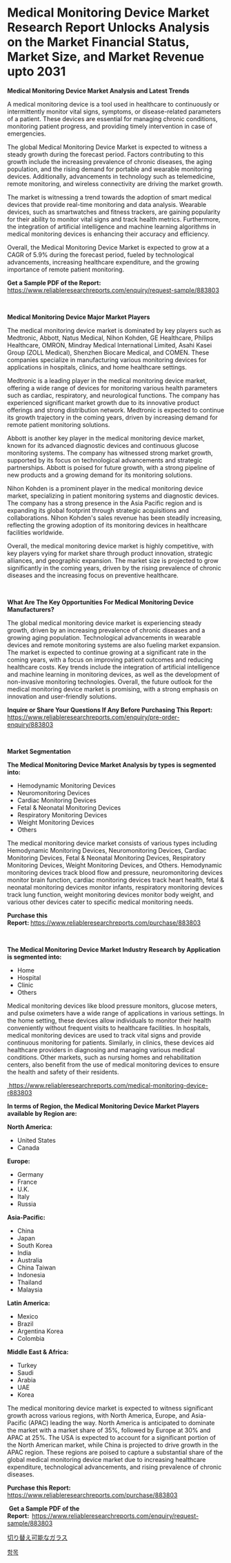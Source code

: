 <p><h1>Medical Monitoring Device Market Research Report Unlocks Analysis on the Market Financial Status, Market Size, and Market Revenue upto 2031</h1></p><p><strong>Medical Monitoring Device Market Analysis and Latest Trends</strong></p>
<p><p>A medical monitoring device is a tool used in healthcare to continuously or intermittently monitor vital signs, symptoms, or disease-related parameters of a patient. These devices are essential for managing chronic conditions, monitoring patient progress, and providing timely intervention in case of emergencies.</p><p>The global Medical Monitoring Device Market is expected to witness a steady growth during the forecast period. Factors contributing to this growth include the increasing prevalence of chronic diseases, the aging population, and the rising demand for portable and wearable monitoring devices. Additionally, advancements in technology such as telemedicine, remote monitoring, and wireless connectivity are driving the market growth.</p><p>The market is witnessing a trend towards the adoption of smart medical devices that provide real-time monitoring and data analysis. Wearable devices, such as smartwatches and fitness trackers, are gaining popularity for their ability to monitor vital signs and track health metrics. Furthermore, the integration of artificial intelligence and machine learning algorithms in medical monitoring devices is enhancing their accuracy and efficiency.</p><p>Overall, the Medical Monitoring Device Market is expected to grow at a CAGR of 5.9% during the forecast period, fueled by technological advancements, increasing healthcare expenditure, and the growing importance of remote patient monitoring.</p></p>
<p><strong>Get a Sample PDF of the Report:&nbsp;</strong> <a href="https://www.reliableresearchreports.com/enquiry/request-sample/883803">https://www.reliableresearchreports.com/enquiry/request-sample/883803</a></p>
<p>&nbsp;</p>
<p><strong>Medical Monitoring Device Major Market Players</strong></p>
<p><p>The medical monitoring device market is dominated by key players such as Medtronic, Abbott, Natus Medical, Nihon Kohden, GE Healthcare, Philips Healthcare, OMRON, Mindray Medical International Limited, Asahi Kasei Group (ZOLL Medical), Shenzhen Biocare Medical, and COMEN. These companies specialize in manufacturing various monitoring devices for applications in hospitals, clinics, and home healthcare settings.</p><p>Medtronic is a leading player in the medical monitoring device market, offering a wide range of devices for monitoring various health parameters such as cardiac, respiratory, and neurological functions. The company has experienced significant market growth due to its innovative product offerings and strong distribution network. Medtronic is expected to continue its growth trajectory in the coming years, driven by increasing demand for remote patient monitoring solutions.</p><p>Abbott is another key player in the medical monitoring device market, known for its advanced diagnostic devices and continuous glucose monitoring systems. The company has witnessed strong market growth, supported by its focus on technological advancements and strategic partnerships. Abbott is poised for future growth, with a strong pipeline of new products and a growing demand for its monitoring solutions.</p><p>Nihon Kohden is a prominent player in the medical monitoring device market, specializing in patient monitoring systems and diagnostic devices. The company has a strong presence in the Asia Pacific region and is expanding its global footprint through strategic acquisitions and collaborations. Nihon Kohden's sales revenue has been steadily increasing, reflecting the growing adoption of its monitoring devices in healthcare facilities worldwide.</p><p>Overall, the medical monitoring device market is highly competitive, with key players vying for market share through product innovation, strategic alliances, and geographic expansion. The market size is projected to grow significantly in the coming years, driven by the rising prevalence of chronic diseases and the increasing focus on preventive healthcare.</p></p>
<p>&nbsp;</p>
<p><strong>What Are The Key Opportunities For Medical Monitoring Device Manufacturers?</strong></p>
<p><p>The global medical monitoring device market is experiencing steady growth, driven by an increasing prevalence of chronic diseases and a growing aging population. Technological advancements in wearable devices and remote monitoring systems are also fueling market expansion. The market is expected to continue growing at a significant rate in the coming years, with a focus on improving patient outcomes and reducing healthcare costs. Key trends include the integration of artificial intelligence and machine learning in monitoring devices, as well as the development of non-invasive monitoring technologies. Overall, the future outlook for the medical monitoring device market is promising, with a strong emphasis on innovation and user-friendly solutions.</p></p>
<p><strong>Inquire or Share Your Questions If Any Before Purchasing This Report:</strong> <a href="https://www.reliableresearchreports.com/enquiry/pre-order-enquiry/883803">https://www.reliableresearchreports.com/enquiry/pre-order-enquiry/883803</a></p>
<p>&nbsp;</p>
<p><strong>Market Segmentation</strong></p>
<p><strong>The Medical Monitoring Device Market Analysis by types is segmented into:</strong></p>
<p><ul><li>Hemodynamic Monitoring Devices</li><li>Neuromonitoring Devices</li><li>Cardiac Monitoring Devices</li><li>Fetal & Neonatal Monitoring Devices</li><li>Respiratory Monitoring Devices</li><li>Weight Monitoring Devices</li><li>Others</li></ul></p>
<p><p>The medical monitoring device market consists of various types including Hemodynamic Monitoring Devices, Neuromonitoring Devices, Cardiac Monitoring Devices, Fetal & Neonatal Monitoring Devices, Respiratory Monitoring Devices, Weight Monitoring Devices, and Others. Hemodynamic monitoring devices track blood flow and pressure, neuromonitoring devices monitor brain function, cardiac monitoring devices track heart health, fetal & neonatal monitoring devices monitor infants, respiratory monitoring devices track lung function, weight monitoring devices monitor body weight, and various other devices cater to specific medical monitoring needs.</p></p>
<p><strong>Purchase this Report:&nbsp;</strong><a href="https://www.reliableresearchreports.com/purchase/883803">https://www.reliableresearchreports.com/purchase/883803</a></p>
<p>&nbsp;</p>
<p><strong>The Medical Monitoring Device Market Industry Research by Application is segmented into:</strong></p>
<p><ul><li>Home</li><li>Hospital</li><li>Clinic</li><li>Others</li></ul></p>
<p><p>Medical monitoring devices like blood pressure monitors, glucose meters, and pulse oximeters have a wide range of applications in various settings. In the home setting, these devices allow individuals to monitor their health conveniently without frequent visits to healthcare facilities. In hospitals, medical monitoring devices are used to track vital signs and provide continuous monitoring for patients. Similarly, in clinics, these devices aid healthcare providers in diagnosing and managing various medical conditions. Other markets, such as nursing homes and rehabilitation centers, also benefit from the use of medical monitoring devices to ensure the health and safety of their residents.</p></p>
<p><a href="https://www.reliableresearchreports.com/medical-monitoring-device-r883803">&nbsp;https://www.reliableresearchreports.com/medical-monitoring-device-r883803</a></p>
<p><strong>In terms of Region, the Medical Monitoring Device Market Players available by Region are:</strong></p>
<p>
    <p> <strong> North America: </strong>
        <ul>
            <li>United States</li>
            <li>Canada</li>
        </ul>
        </p> 
    <p> <strong> Europe: </strong>
        <ul>
            <li>Germany</li>
            <li>France</li>
            <li>U.K.</li>
            <li>Italy</li>
            <li>Russia</li>
        </ul>
        </p> 
    <p> <strong> Asia-Pacific: </strong>
        <ul>
            <li>China</li>
            <li>Japan</li>
            <li>South Korea</li>
            <li>India</li>
            <li>Australia</li>
            <li>China Taiwan</li>
            <li>Indonesia</li>
            <li>Thailand</li>
            <li>Malaysia</li>
        </ul>
        </p> 
    <p> <strong> Latin America: </strong>
        <ul>
            <li>Mexico</li>
            <li>Brazil</li>
            <li>Argentina Korea</li>
            <li>Colombia</li>
        </ul>
        </p> 
    <p> <strong> Middle East & Africa: </strong>
        <ul>
            <li>Turkey</li>
            <li>Saudi</li>
            <li>Arabia</li>
            <li>UAE</li>
            <li>Korea</li>
        </ul>
    </p>
    </p>
<p><p>The medical monitoring device market is expected to witness significant growth across various regions, with North America, Europe, and Asia-Pacific (APAC) leading the way. North America is anticipated to dominate the market with a market share of 35%, followed by Europe at 30% and APAC at 25%. The USA is expected to account for a significant portion of the North American market, while China is projected to drive growth in the APAC region. These regions are poised to capture a substantial share of the global medical monitoring device market due to increasing healthcare expenditure, technological advancements, and rising prevalence of chronic diseases.</p></p>
<p><strong>Purchase this Report: </strong><a href="https://www.reliableresearchreports.com/purchase/883803">https://www.reliableresearchreports.com/purchase/883803</a></p>
<p>&nbsp;<strong>Get a Sample PDF of the Report:&nbsp;&nbsp;</strong><a href="https://www.reliableresearchreports.com/enquiry/request-sample/883803">https://www.reliableresearchreports.com/enquiry/request-sample/883803</a></p>
<p><strong></strong></p>
<p><p><a href="https://medium.com/@jasoniller59/%E6%AC%A1%E3%81%AE%E6%96%87%E7%AB%A0%E3%82%92%E6%97%A5%E6%9C%AC%E8%AA%9E%E3%81%AB%E7%BF%BB%E8%A8%B3%E3%81%97%E3%81%A6%E3%81%8F%E3%81%A0%E3%81%95%E3%81%84-2024%E5%B9%B4%E3%81%8B%E3%82%892031%E5%B9%B4%E3%81%BE%E3%81%A7%E3%81%AE%E9%96%93%E3%81%AB%E4%BA%88%E6%B8%AC%E3%81%95%E3%82%8C%E3%82%8B%E3%82%B9%E3%82%A4%E3%83%83%E3%83%81%E5%8F%AF%E8%83%BD%E3%82%AC%E3%83%A9%E3%82%B9%E5%B8%82%E5%A0%B4%E3%81%AE%E3%83%88%E3%83%AC%E3%83%B3%E3%83%89%E3%81%A8%E5%B8%82%E5%A0%B4%E5%88%86%E6%9E%90-b31642699a8b">切り替え可能なガラス</a></p><p><a href="https://medium.com/@monaboyer1926/itsm-%EC%8B%9C%EC%9E%A5-%EA%B7%9C%EB%AA%A8-cagr-%ED%8A%B8%EB%A0%8C%EB%93%9C-2024-2030-6b1e00d2a3a4">항목</a></p></p>